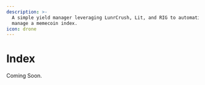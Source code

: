 ```yaml
---
description: >-
  A simple yield manager leveraging LunrCrush, Lit, and RIG to automatically
  manage a memecoin index.
icon: drone
---
```


# Index

Coming Soon.
